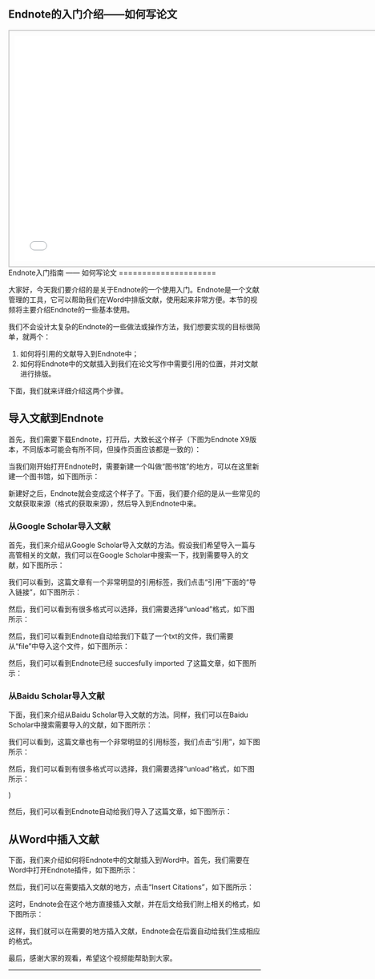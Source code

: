 ## Endnote的入门介绍——如何写论文
<div style="text-align: center;">
  <div style="border: 2px solid #ccc; padding: 10px; display: inline-block;">
<iframe src="//player.bilibili.com/player.html?bvid=BV1V5411J7iB&page=1" scrolling="no" border="0" frameborder="no" framespacing="0" allowfullscreen="true" style="width: 750px; height: 450px;"></iframe>  </div>
</div>
Endnote入门指南 —— 如何写论文
=====================

大家好，今天我们要介绍的是关于Endnote的一个使用入门。Endnote是一个文献管理的工具，它可以帮助我们在Word中排版文献，使用起来非常方便。本节的视频将主要介绍Endnote的一些基本使用。

我们不会设计太复杂的Endnote的一些做法或操作方法，我们想要实现的目标很简单，就两个：

1. 如何将引用的文献导入到Endnote中；
2. 如何将Endnote中的文献插入到我们在论文写作中需要引用的位置，并对文献进行排版。

下面，我们就来详细介绍这两个步骤。

导入文献到Endnote
----------------

首先，我们需要下载Endnote，打开后，大致长这个样子（下图为Endnote X9版本，不同版本可能会有所不同，但操作页面应该都是一致的）：



当我们刚开始打开Endnote时，需要新建一个叫做“图书馆”的地方，可以在这里新建一个图书馆，如下图所示：


新建好之后，Endnote就会变成这个样子了。下面，我们要介绍的是从一些常见的文献获取来源（格式的获取来源），然后导入到Endnote中来。

### 从Google Scholar导入文献

首先，我们来介绍从Google Scholar导入文献的方法。假设我们希望导入一篇与高管相关的文献，我们可以在Google Scholar中搜索一下，找到需要导入的文献，如下图所示：



我们可以看到，这篇文章有一个非常明显的引用标签，我们点击“引用”下面的“导入链接”，如下图所示：



然后，我们可以看到有很多格式可以选择，我们需要选择“unload”格式，如下图所示：


然后，我们可以看到Endnote自动给我们下载了一个txt的文件，我们需要从“file”中导入这个文件，如下图所示：



然后，我们可以看到Endnote已经 succesfully imported 了这篇文章，如下图所示：



### 从Baidu Scholar导入文献

下面，我们来介绍从Baidu Scholar导入文献的方法。同样，我们可以在Baidu Scholar中搜索需要导入的文献，如下图所示：



我们可以看到，这篇文章也有一个非常明显的引用标签，我们点击“引用”，如下图所示：



然后，我们可以看到有很多格式可以选择，我们需要选择“unload”格式，如下图所示：

)

然后，我们可以看到Endnote自动给我们导入了这篇文章，如下图所示：



从Word中插入文献
--------------

下面，我们来介绍如何将Endnote中的文献插入到Word中。首先，我们需要在Word中打开Endnote插件，如下图所示：



然后，我们可以在需要插入文献的地方，点击“Insert Citations”，如下图所示：



这时，Endnote会在这个地方直接插入文献，并在后文给我们附上相关的格式，如下图所示：



这样，我们就可以在需要的地方插入文献，Endnote会在后面自动给我们生成相应的格式。

最后，感谢大家的观看，希望这个视频能帮助到大家。
- - - - - -
